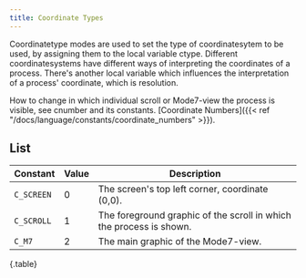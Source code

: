 ```yaml
---
title: Coordinate Types
---
```


Coordinatetype modes are used to set the type of coordinatesytem to be used, by assigning them to the local variable ctype. Different coordinatesystems have different ways of interpreting the coordinates of a process. There's another local variable which influences the interpretation of a process' coordinate, which is resolution.

How to change in which individual scroll or Mode7-view the process is visible, see cnumber and its constants. [Coordinate Numbers]({{< ref "/docs/language/constants/coordinate_numbers" >}}).

## List

| Constant | Value | Description |
|---|---|---|
| `C_SCREEN` | 0 | The screen's top left corner, coordinate (0,0). |
| `C_SCROLL` | 1 | The foreground graphic of the scroll in which the process is shown. |
| `C_M7` | 2 | The main graphic of the Mode7-view. |
{.table}
